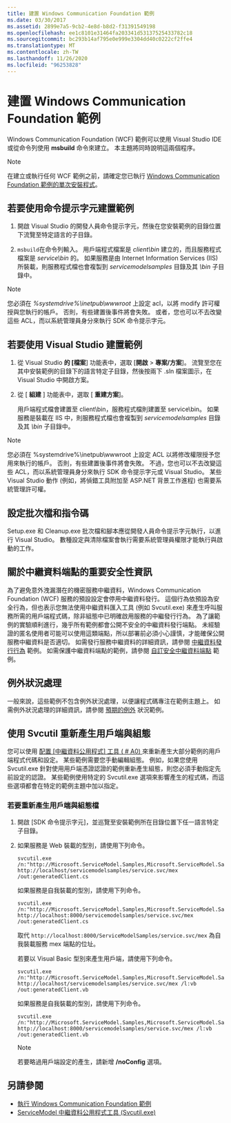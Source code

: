 ```yaml
---
title: 建置 Windows Communication Foundation 範例
ms.date: 03/30/2017
ms.assetid: 2899e7a5-9cb2-4e8d-b8d2-f31391549198
ms.openlocfilehash: ee1c8101e31464fa203341d53137525433782c18
ms.sourcegitcommit: bc293b14af795e0e999e3304dd40c0222cf2ffe4
ms.translationtype: MT
ms.contentlocale: zh-TW
ms.lasthandoff: 11/26/2020
ms.locfileid: "96253828"
---
```

# <a name="building-the-windows-communication-foundation-samples"></a>建置 Windows Communication Foundation 範例

Windows Communication Foundation (WCF) 範例可以使用 Visual Studio IDE 或從命令列使用 **msbuild** 命令來建立。 本主題將同時說明這兩個程序。

> [!NOTE]
> 在建立或執行任何 WCF 範例之前，請確定您已執行 [Windows Communication Foundation 範例的單次安裝程式](one-time-setup-procedure-for-the-wcf-samples.md)。

## <a name="to-build-the-sample-using-a-command-prompt"></a>若要使用命令提示字元建置範例

1. 開啟 Visual Studio 的開發人員命令提示字元，然後在您安裝範例的目錄位置下流覽至特定語言的子目錄。

2. `msbuild`在命令列輸入。 用戶端程式檔案是 *client\bin* 建立的，而且服務程式檔案是 *service\bin* 的。 如果服務是由 Internet Information Services (IIS) 所裝載，則服務程式檔也會複製到 *servicemodelsamples* 目錄及其 *\bin* 子目錄中。

> [!NOTE]
> 您必須在 *%systemdrive%\inetpub\wwwroot* 上設定 acl，以將 modify 許可權授與您執行的帳戶。 否則，有些建置後事件將會失敗。 或者，您也可以不去改變這些 ACL，而以系統管理員身分來執行 SDK 命令提示字元。

## <a name="to-build-the-sample-using-visual-studio"></a>若要使用 Visual Studio 建置範例

1. 從 Visual Studio **的 [檔案**] 功能表中，選取 [**開啟**  >  **專案/方案**]。 流覽至您在其中安裝範例的目錄下的語言特定子目錄，然後按兩下 .sln 檔案圖示，在 Visual Studio 中開啟方案。

1. 從 [ **組建** ] 功能表中，選取 [ **重建方案**]。

   用戶端程式檔會建置至 client\bin，服務程式檔則建置至 service\bin。 如果服務是裝載在 IIS 中，則服務程式檔也會複製到 *servicemodelsamples* 目錄及其 *\bin* 子目錄中。

> [!NOTE]
> 您必須在 %systemdrive%\inetpub\wwwroot 上設定 ACL 以將修改權限授予您用來執行的帳戶。 否則，有些建置後事件將會失敗。 不過，您也可以不去改變這些 ACL，而以系統管理員身分來執行 SDK 命令提示字元或 Visual Studio。 某些 Visual Studio 動作 (例如，將偵錯工具附加至 ASP.NET 背景工作進程) 也需要系統管理許可權。

## <a name="setup-batch-files-and-scripts"></a>設定批次檔和指令碼

 Setup.exe 和 Cleanup.exe 批次檔和腳本應從開發人員命令提示字元執行，以進行 Visual Studio。 數種設定與清除檔案會執行需要系統管理員權限才能執行與啟動的工作。

## <a name="important-security-information-about-metadata-endpoints"></a>關於中繼資料端點的重要安全性資訊

 為了避免意外洩漏潛在的機密服務中繼資料，Windows Communication Foundation (WCF) 服務的預設設定會停用中繼資料發行。 這個行為依預設為安全行為，但也表示您無法使用中繼資料匯入工具 (例如 Svcutil.exe) 來產生呼叫服務所需的用戶端程式碼，除非組態中已明確啟用服務的中繼發行行為。 為了讓範例的實驗順利進行，幾乎所有範例都會公開不安全的中繼資料發行端點。 未經驗證的匿名使用者可能可以使用這類端點，所以部署前必須小心謹慎，才能確保公開服務中繼資料是否適切。 如需發行服務中繼資料的詳細資訊，請參閱 [中繼資料發行行為](metadata-publishing-behavior.md) 範例。 如需保護中繼資料端點的範例，請參閱 [自訂安全中繼資料端點](custom-secure-metadata-endpoint.md) 範例。

## <a name="exception-handling"></a>例外狀況處理

 一般來說，這些範例不包含例外狀況處理，以便讓程式碼專注在範例主題上。 如需例外狀況處理的詳細資訊，請參閱 [預期的例外](expected-exceptions.md) 狀況範例。

## <a name="regenerating-clients-and-configuration-with-svcutil"></a>使用 Svcutil 重新產生用戶端與組態

 您可以使用 [配置 [中繼資料公用程式] 工具 ( # A0) ](../servicemodel-metadata-utility-tool-svcutil-exe.md) 來重新產生大部分範例的用戶端程式代碼和設定。 某些範例需要您手動編輯組態。 例如，如果您使用 Svcutil.exe 針對使用用戶端憑證認證的範例重新產生組態，則您必須手動指定先前設定的認證。 某些範例使用特定的 Svcutil.exe 選項來影響產生的程式碼，而這些選項都會在特定的範例主題中加以指定。

### <a name="to-regenerate-the-client-and-configuration-files"></a>若要重新產生用戶端與組態檔

1. 開啟 [SDK 命令提示字元]，並巡覽至安裝範例所在目錄位置下任一語言特定子目錄。

2. 如果服務是 Web 裝載的型別，請使用下列命令。

    ```console
    svcutil.exe /n:"http://Microsoft.ServiceModel.Samples,Microsoft.ServiceModel.Samples" http://localhost/servicemodelsamples/service.svc/mex /out:generatedClient.cs
    ```

     如果服務是自我裝載的型別，請使用下列命令。

    ```console
    svcutil.exe /n:"http://Microsoft.ServiceModel.Samples,Microsoft.ServiceModel.Samples" http://localhost:8000/servicemodelsamples/service.svc/mex /out:generatedClient.cs
    ```

     取代 `http://localhost:8000/ServiceModelSamples/service.svc/mex` 為自我裝載服務 mex 端點的位址。

     若要以 Visual Basic 型別來產生用戶端，請使用下列命令。

    ```console
    svcutil.exe /n:"http://Microsoft.ServiceModel.Samples,Microsoft.ServiceModel.Samples" http://localhost/servicemodelsamples/service.svc/mex /l:vb /out:generatedClient.vb
    ```

     如果服務是自我裝載的型別，請使用下列命令。

    ```console
    svcutil.exe /n:"http://Microsoft.ServiceModel.Samples,Microsoft.ServiceModel.Samples" http://localhost:8000/servicemodelsamples/service.svc/mex /l:vb /out:generatedClient.vb
    ```

    > [!NOTE]
    > 若要略過用戶端設定的產生，請新增 **/noConfig** 選項。

## <a name="see-also"></a>另請參閱

- [執行 Windows Communication Foundation 範例](running-the-samples.md)
- [ServiceModel 中繼資料公用程式工具 (Svcutil.exe)](../servicemodel-metadata-utility-tool-svcutil-exe.md)
